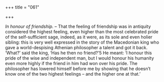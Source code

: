 +++
title = "061"

+++

*In honour of friendship.* – That the feeling of friendship was in antiquity considered the highest feeling, even higher than the most celebrated pride of the self-sufficient sage, indeed, as it were, as its sole and even holier sibling: this is very well expressed in the story of the Macedonian king who gave a world-despising Athenian philosopher a talent and got it back. ‘What?’ said the king, ‘Has he then no friend?’5 He meant: ‘I honour this pride of the wise and independent man, but I would honour his humanity even more highly if the friend in him had won over his pride. The philosopher has lowered himself before me by showing that he doesn’t know one of the two highest feelings – and the higher one at that.’


